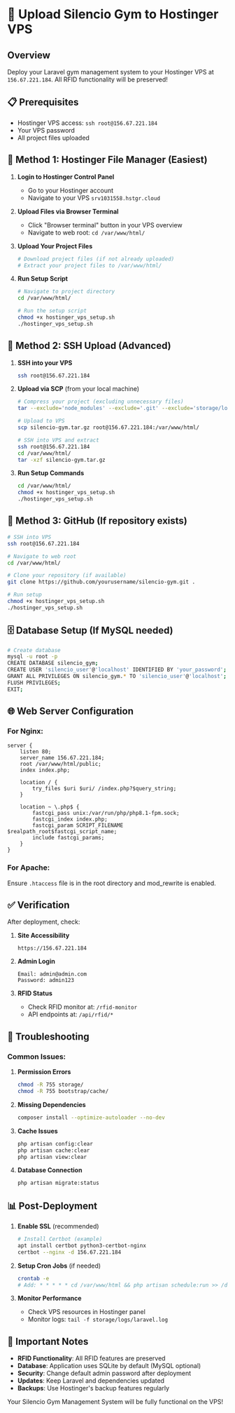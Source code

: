 # 🚀 Upload Silencio Gym to Hostinger VPS

## Overview
Deploy your Laravel gym management system to your Hostinger VPS at `156.67.221.184`. All RFID functionality will be preserved!

## 📋 Prerequisites
- Hostinger VPS access: `ssh root@156.67.221.184`
- Your VPS password
- All project files uploaded

## 🔧 Method 1: Hostinger File Manager (Easiest)

1. **Login to Hostinger Control Panel**
   - Go to your Hostinger account
   - Navigate to your VPS `srv1031558.hstgr.cloud`

2. **Upload Files via Browser Terminal**
   - Click "Browser terminal" button in your VPS overview
   - Navigate to web root: `cd /var/www/html/`

3. **Upload Your Project Files**
   ```bash
   # Download project files (if not already uploaded)
   # Extract your project files to /var/www/html/
   ```

4. **Run Setup Script**
   ```bash
   # Navigate to project directory
   cd /var/www/html/
   
   # Run the setup script
   chmod +x hostinger_vps_setup.sh
   ./hostinger_vps_setup.sh
   ```

## 🔧 Method 2: SSH Upload (Advanced)

1. **SSH into your VPS**
   ```bash
   ssh root@156.67.221.184
   ```

2. **Upload via SCP** (from your local machine)
   ```bash
   # Compress your project (excluding unnecessary files)
   tar --exclude='node_modules' --exclude='.git' --exclude='storage/logs/*' -czf silencio-gym.tar.gz .
   
   # Upload to VPS
   scp silencio-gym.tar.gz root@156.67.221.184:/var/www/html/
   
   # SSH into VPS and extract
   ssh root@156.67.221.184
   cd /var/www/html/
   tar -xzf silencio-gym.tar.gz
   ```

3. **Run Setup Commands**
   ```bash
   cd /var/www/html/
   chmod +x hostinger_vps_setup.sh
   ./hostinger_vps_setup.sh
   ```

## 🔧 Method 3: GitHub (If repository exists)

```bash
# SSH into VPS
ssh root@156.67.221.184

# Navigate to web root
cd /var/www/html/

# Clone your repository (if available)
git clone https://github.com/yourusername/silencio-gym.git .

# Run setup
chmod +x hostinger_vps_setup.sh
./hostinger_vps_setup.sh
```

## 🗄️ Database Setup (If MySQL needed)

```bash
# Create database
mysql -u root -p
CREATE DATABASE silencio_gym;
CREATE USER 'silencio_user'@'localhost' IDENTIFIED BY 'your_password';
GRANT ALL PRIVILEGES ON silencio_gym.* TO 'silencio_user'@'localhost';
FLUSH PRIVILEGES;
EXIT;
```

## 🌐 Web Server Configuration

### For Nginx:
```nginx
server {
    listen 80;
    server_name 156.67.221.184;
    root /var/www/html/public;
    index index.php;

    location / {
        try_files $uri $uri/ /index.php?$query_string;
    }

    location ~ \.php$ {
        fastcgi_pass unix:/var/run/php/php8.1-fpm.sock;
        fastcgi_index index.php;
        fastcgi_param SCRIPT_FILENAME $realpath_root$fastcgi_script_name;
        include fastcgi_params;
    }
}
```

### For Apache:
Ensure `.htaccess` file is in the root directory and mod_rewrite is enabled.

## ✅ Verification

After deployment, check:

1. **Site Accessibility**
   ```
   https://156.67.221.184
   ```

2. **Admin Login**
   ```
   Email: admin@admin.com
   Password: admin123
   ```

3. **RFID Status**
   - Check RFID monitor at: `/rfid-monitor`
   - API endpoints at: `/api/rfid/*`

## 🔧 Troubleshooting

### Common Issues:

1. **Permission Errors**
   ```bash
   chmod -R 755 storage/
   chmod -R 755 bootstrap/cache/
   ```

2. **Missing Dependencies**
   ```bash
   composer install --optimize-autoloader --no-dev
   ```

3. **Cache Issues**
   ```bash
   php artisan config:clear
   php artisan cache:clear
   php artisan view:clear
   ```

4. **Database Connection**
   ```bash
   php artisan migrate:status
   ```

## 📊 Post-Deployment

1. **Enable SSL** (recommended)
   ```bash
   # Install Certbot (example)
   apt install certbot python3-certbot-nginx
   certbot --nginx -d 156.67.221.184
   ```

2. **Setup Cron Jobs** (if needed)
   ```bash
   crontab -e
   # Add: * * * * * cd /var/www/html && php artisan schedule:run >> /dev/null 2>&1
   ```

3. **Monitor Performance**
   - Check VPS resources in Hostinger panel
   - Monitor logs: `tail -f storage/logs/laravel.log`

## 🚨 Important Notes

- **RFID Functionality**: All RFID features are preserved
- **Database**: Application uses SQLite by default (MySQL optional)
- **Security**: Change default admin password after deployment
- **Updates**: Keep Laravel and dependencies updated
- **Backups**: Use Hostinger's backup features regularly

Your Silencio Gym Management System will be fully functional on the VPS!
